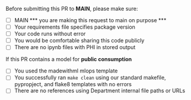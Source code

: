 Before submitting this PR to **MAIN**, please make sure:

- [ ] MAIN *** you are making this request to main on purpose ***
- [ ] Your requirements file specifies package version
- [ ] Your code runs without error
- [ ] You would be comfortable sharing this code publicly
- [ ] There are no ipynb files with PHI in stored output

If this PR contains a model for **public consumption**

- [ ] You used the madewithml mlops template
- [ ] You successfully ran `make clean` using our standard makefile, pypropject, and flake8 templates with no errors
- [ ] There are no references using Department internal file paths or URLs